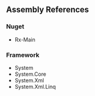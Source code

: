 ﻿
## Assembly References

### Nuget
 - Rx-Main

### Framework
 - System
 - System.Core
 - System.Xml
 - System.Xml.Linq

